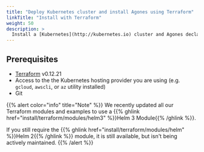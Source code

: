 ```yaml
---
title: "Deploy Kubernetes cluster and install Agones using Terraform"
linkTitle: "Install with Terraform"
weight: 50
description: >
  Install a [Kubernetes](http://kubernetes.io) cluster and Agones declaratively using Terraform.
---
```


## Prerequisites

- [Terraform](https://www.terraform.io/) v0.12.21
- Access to the the Kubernetes hosting provider you are using (e.g. `gcloud`,
  `awscli`, or `az` utility installed)
- Git

{{% alert color="info" title="Note" %}}
We recently updated all our Terraform modules and examples to use
a {{% ghlink href="install/terraform/modules/helm3" %}}Helm 3 Module{{% /ghlink %}}.

If you still require the {{% ghlink href="install/terraform/modules/helm" %}}Helm 2{{% /ghlink %}} module, it is still
available, but isn't being actively maintained.
{{% /alert %}}

